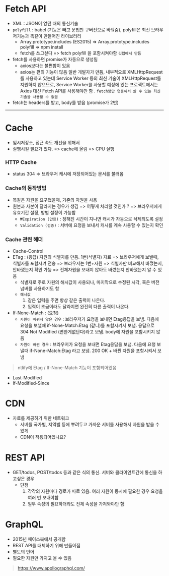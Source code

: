 # Fetch API
- XML : JSON이 없던 때의 통신기술
- `polyfill` : babel (기능은 빼고 문법만 구버전으로 바꿔줌), polyfill은 최신 브라우저기능과 똑같이 만들어진 라이브러리
  * Array.prototype.includes (ES2015) =>  Array.prototype.includes polyfill => npm install
  * fetch를 쓰고싶다 => fetch polyfill 을 포함시켜야함 `깃헙에서 만듬`
- fetch를 사용하면 promise가 자동으로 생성됨
    * axios보다는 불편함이 있음
    * axios는 편의 기능이 많음 일반 개발자가 만듬, 내부적으로 XMLHttpRequest를 사용하고 있는데 Service Worker 등의 최신 기술이 XMLHttpRequest를 지원하지 않으므로, Service Worker를 사용할 예정에 있는 프로젝트에서는 Axios 대신 Fetch API를 사용해야만 함 . `fetch랑만 연동해서 쓸 수 있는 최신 기술을 사용할 수 없음`
- fetch는 headers를 받고, body를 받음 (promise가 2번)

---

# Cache
- 임시저장소, 접근 속도 개선을 위해서
- 실행시킬 필요가 있다. => cache에 올림 => CPU 실행
### HTTP Cache
- status 304 => 브라우저 캐시에 저장되어있는 문서를 불러옴
### Cache의 동작방법
- 똑같은 자원을 요구했을때, 기존의 자원을 사용
- 원본과 사본이 달라지는 경우가 생김 => 어떻게 처리할 것인가 ? => 브라우저에게 유효기간 설정, 방법 설정이 가능함
  * `₩Expiration (만료)` :
정해진 시간이 지나면 캐시가 자동으로 삭제되도록 설정
  * `Validation (검증)` : 
서버에 요청을 보내서 캐시를 계속 사용할 수 있는지 확인
### Cache 관련 헤더
- Cache-Control
- ETag : (응답) 자원의 식별자를 만듬. 1번(식별자) 자료 => 브라우저에게 보낼때, 식별자를 포함시켜 전송 => 브라우저는 1번+자원 => 식별자만 비교해서 바꼈는지, 안바꼈는지 확인 가능 => 전체자원을 보내지 않아도 바꼈는지 안바꼈는지 알 수 있음 
  * 식별자로 주로 자원의 해시값이 사용되나, 마지막으로 수정된 시각, 혹은 버전 넘버를 사용하기도 함
  * `해시값`
    01. 같은 입력을 주면 항상 같은 출력이 나온다.
    01. 입력이 조금이라도 달라지면 완전히 다른 출력이 나온다.
- If-None-Match : (요청) 
  * `자원이 바뀌지 않은 경우` : 브라우저가 요청을 보내면 Etag응답을 보냄. 다음에 요청을 보낼때 if-None-Match:Etag (같니)를 포함시켜서 보냄. 응답으로 304 Not Modified (변한게없단다)라고 보냄. body에 자원을 포함시키지 않음
  * `자원이 바뀐 경우` : 브라우저가 요청을 보내면 Etag응답을 보냄. 다음에 요청 보낼때 if-None-Match:Etag 라고 보냄. 200 OK + 바뀐 자원을 포함시켜서 보냄
> ntlify에 Etag / If-None-Match 기능이 포함되어있음
- Last-Modified
- If-Modified-Since

# CDN
- 자료를 제공하기 위한 네트워크
  * 서버를 국가별, 지역별 등에 뿌려두고 가까운 서버를 사용해서 자원을 받을 수 있게
  * CDN이 적용되어있나요?

# REST API
- GET/todos, POST/todos 등과 같은 식의 통신. 서버와 클라이언트간에 통신을 하고싶은 경우
  * 단점 
    01. 각각의 자원마다 경로가 따로 있음. 여러 자원이 동시에 필요한 경우 요청을 여러 번 보내야함
    01. 일부 속성의 필요하더라도 전체 속성을 가져와야만 함
# GraphQL
- 2015년 페이스북에서 공개함
- REST API를 대체하기 위해 만들어짐
- 별도의 언어
- 필요한 자원만 가지고 올 수 있음    
> https://www.apollographql.com/